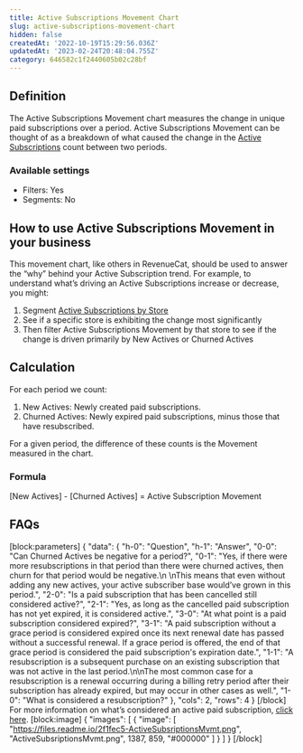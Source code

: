 ```yaml
---
title: Active Subscriptions Movement Chart
slug: active-subscriptions-movement-chart
hidden: false
createdAt: '2022-10-19T15:29:56.036Z'
updatedAt: '2023-02-24T20:48:04.755Z'
category: 646582c1f2440605b02c28bf
---
```

## Definition
The Active Subscriptions Movement chart measures the change in unique paid subscriptions over a period. Active Subscriptions Movement can be thought of as a breakdown of what caused the change in the [Active Subscriptions](doc:active-subscriptions-chart) count between two periods.

### Available settings

* Filters: Yes
* Segments: No

## How to use Active Subscriptions Movement in your business
This movement chart, like others in RevenueCat, should be used to answer the “why” behind your Active Subscription trend. For example, to understand what’s driving an Active Subscriptions increase or decrease, you might:

1. Segment [Active Subscriptions by Store](https://app.revenuecat.com/charts/actives?chart_type=Line&customer_lifetime=30%20days&range=Last%2090%20days%3A2022-10-29%3A2023-01-26&segment=store)
2. See if a specific store is exhibiting the change most significantly
3. Then filter Active Subscriptions Movement by that store to see if the change is driven primarily by New Actives or Churned Actives

## Calculation
For each period we count: 

1. New Actives: Newly created paid subscriptions.
2. Churned Actives: Newly expired paid subscriptions, minus those that have resubscribed.

For a given period, the difference of these counts is the Movement measured in the chart.

### Formula
[New Actives] - [Churned Actives] = Active Subscription Movement

## FAQs
[block:parameters]
{
  "data": {
    "h-0": "Question",
    "h-1": "Answer",
    "0-0": "Can Churned Actives be negative for a period?",
    "0-1": "Yes, if there were more resubscriptions in that period than there were churned actives, then churn for that period would be negative.\n \nThis means that even without adding any new actives, your active subscriber base would’ve grown in this period.",
    "2-0": "Is a paid subscription that has been cancelled still considered active?",
    "2-1": "Yes, as long as the cancelled paid subscription has not yet expired, it is considered active.",
    "3-0": "At what point is a paid subscription considered expired?",
    "3-1": "A paid subscription without a grace period is considered expired once its next renewal date has passed without a successful renewal. If a grace period is offered, the end of that grace period is considered the paid subscription's expiration date.",
    "1-1": "A resubscription is a subsequent purchase on an existing subscription that was not active in the last period.\n\nThe most common case for a resubscription is a renewal occurring during a billing retry period after their subscription has already expired, but may occur in other cases as well.",
    "1-0": "What is considered a resubscription?"
  },
  "cols": 2,
  "rows": 4
}
[/block]
For more information on what’s considered an active paid subscription, [click here](doc:active-subscriptions-chart).
[block:image]
{
  "images": [
    {
      "image": [
        "https://files.readme.io/2f1fec5-ActiveSubsriptionsMvmt.png",
        "ActiveSubsriptionsMvmt.png",
        1387,
        859,
        "#000000"
      ]
    }
  ]
}
[/block]